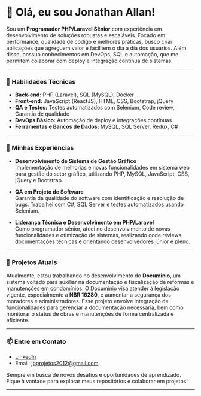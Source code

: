 # 👋 Olá, eu sou Jonathan Allan!

Sou um **Programador PHP/Laravel Sênior** com experiência em desenvolvimento de soluções robustas e escaláveis. Focado em performance, qualidade de código e melhores práticas, busco criar aplicações que agreguem valor e facilitem o dia a dia dos usuários. Além disso, possuo conhecimentos em DevOps, SQL e automação, que me permitem colaborar com deploy e integração contínua de sistemas.

---

### 🔧 Habilidades Técnicas
- **Back-end:** PHP (Laravel), SQL (MySQL), Docker
- **Front-end:** JavaScript (ReactJS), HTML, CSS, Bootstrap, jQuery
- **QA e Testes:** Testes automatizados com Selenium, Code review, Garantia de qualidade
- **DevOps Básico:** Automação de deploy e integrações contínuas
- **Ferramentas e Bancos de Dados:** MySQL, SQL Server, Redux, C#

---

### 📌 Minhas Experiências

- **Desenvolvimento de Sistema de Gestão Gráfico**  
  Implementação de melhorias e novas funcionalidades em sistema web para gestão do setor gráfico, utilizando PHP, MySQL, JavaScript, CSS, jQuery e Bootstrap.

- **QA em Projeto de Software**  
  Garantia da qualidade do software com identificação e resolução de bugs. Trabalhei com C#, SQL Server e testes automatizados usando Selenium.

- **Liderança Técnica e Desenvolvimento em PHP/Laravel**  
  Como programador sênior, atuei no desenvolvimento de novas funcionalidades e otimização de sistemas, realizando code reviews, documentações técnicas e orientando desenvolvedores júnior e pleno.

---

### 🌱 Projetos Atuais
Atualmente, estou trabalhando no desenvolvimento do **Documinio**, um sistema voltado para auxiliar na documentação e fiscalização de reformas e manutenções em condomínios. O Documinio visa atender à legislação vigente, especialmente a **NBR 16280**, e aumentar a segurança dos moradores e administradores. Esse projeto envolve integração de funcionalidades para gerenciar a documentação necessária, bem como monitorar o status de obras e manutenções de forma centralizada e eficiente.

---

### 📫 Entre em Contato
- [LinkedIn](https://www.linkedin.com/in/john-a-santos/)
- Email: jbprojetos2012@gmail.com

Sempre em busca de novos desafios e oportunidades de aprendizado. Fique à vontade para explorar meus repositórios e colaborar em projetos!

---
